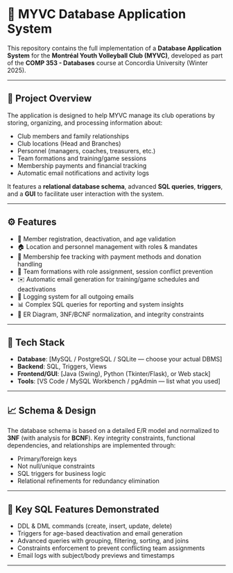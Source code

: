 # 🏐 MYVC Database Application System

This repository contains the full implementation of a **Database Application System** for the **Montréal Youth Volleyball Club (MYVC)**, developed as part of the **COMP 353 - Databases** course at Concordia University (Winter 2025).

---

## 📌 Project Overview

The application is designed to help MYVC manage its club operations by storing, organizing, and processing information about:

- Club members and family relationships
- Club locations (Head and Branches)
- Personnel (managers, coaches, treasurers, etc.)
- Team formations and training/game sessions
- Membership payments and financial tracking
- Automatic email notifications and activity logs

It features a **relational database schema**, advanced **SQL queries**, **triggers**, and a **GUI** to facilitate user interaction with the system.

---

## ⚙️ Features

- 🧍 Member registration, deactivation, and age validation  
- 🏠 Location and personnel management with roles & mandates  
- 🧾 Membership fee tracking with payment methods and donation handling  
- 🏐 Team formations with role assignment, session conflict prevention  
- ✉️ Automatic email generation for training/game schedules and deactivations  
- 📜 Logging system for all outgoing emails  
- 📊 Complex SQL queries for reporting and system insights  
- 🧠 ER Diagram, 3NF/BCNF normalization, and integrity constraints  

---

## 🧰 Tech Stack

- **Database**: [MySQL / PostgreSQL / SQLite — choose your actual DBMS]  
- **Backend**: SQL, Triggers, Views  
- **Frontend/GUI**: [Java (Swing), Python (Tkinter/Flask), or Web stack]  
- **Tools**: [VS Code / MySQL Workbench / pgAdmin — list what you used]

---

## 📈 Schema & Design

The database schema is based on a detailed E/R model and normalized to **3NF** (with analysis for **BCNF**). Key integrity constraints, functional dependencies, and relationships are implemented through:

- Primary/foreign keys  
- Not null/unique constraints  
- SQL triggers for business logic  
- Relational refinements for redundancy elimination

---

## 📄 Key SQL Features Demonstrated

- DDL & DML commands (create, insert, update, delete)  
- Triggers for age-based deactivation and email generation  
- Advanced queries with grouping, filtering, sorting, and joins  
- Constraints enforcement to prevent conflicting team assignments  
- Email logs with subject/body previews and timestamps

---
